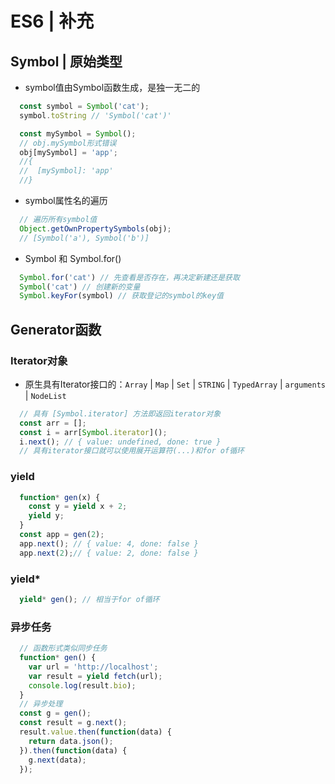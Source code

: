 # ES6 | 补充

## Symbol | 原始类型

* symbol值由Symbol函数生成，是独一无二的

```js
  const symbol = Symbol('cat');
  symbol.toString // 'Symbol('cat')'
```

```js
  const mySymbol = Symbol();
  // obj.mySymbol形式错误
  obj[mySymbol] = 'app';
  //{
  //  [mySymbol]: 'app'
  //}
```

* symbol属性名的遍历

```js
  // 遍历所有symbol值
  Object.getOwnPropertySymbols(obj);
  // [Symbol('a'), Symbol('b')]
```

* Symbol 和 Symbol.for()

```js
  Symbol.for('cat') // 先查看是否存在，再决定新建还是获取
  Symbol('cat') // 创建新的变量
  Symbol.keyFor(symbol) // 获取登记的symbol的key值
```

## Generator函数

### Iterator对象

* 原生具有Iterator接口的：`Array` | `Map` | `Set` | `STRING` |  `TypedArray` | `arguments` | `NodeList`

```js
  // 具有 [Symbol.iterator] 方法即返回iterator对象
  const arr = [];
  const i = arr[Symbol.iterator]();
  i.next(); // { value: undefined, done: true }
  // 具有iterator接口就可以使用展开运算符(...)和for of循环
```

### yield

```js
  function* gen(x) {
    const y = yield x + 2;
    yield y;
  }
  const app = gen(2);
  app.next(); // { value: 4, done: false }
  app.next(2);// { value: 2, done: false }
```

### yield*

```js
  yield* gen(); // 相当于for of循环
```

### 异步任务

```js
  // 函数形式类似同步任务
  function* gen() {
    var url = 'http://localhost';
    var result = yield fetch(url);
    console.log(result.bio);
  }
  // 异步处理
  const g = gen();
  const result = g.next();
  result.value.then(function(data) {
    return data.json();
  }).then(function(data) {
    g.next(data);
  });
```